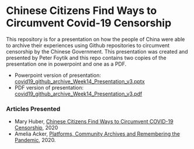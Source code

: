 # Chinese Citizens Find Ways to Circumvent Covid-19 Censorship

This repository is for a presentation on how the people of China were able to archive their experiences using Github repositories to circumvent censorship by the Chinese Government. This presentation was created and presented by Peter Foytik and this repo contains two copies of the presentation one in powerpoint and one as a PDF.

* Powerpoint version of presentation: [covid19_github_archive_Week14_Presentation_v3.pptx](https://github.com/pfoytik/cs895-f20/blob/master/assignments/foytik/week-14-presentation/covid19_github_archive_Week14_Presentation_v3%20.pptx) 
* PDF version of presentation: [covid19_github_archive_Week14_Presentation_v3.pdf](https://github.com/pfoytik/cs895-f20/blob/master/assignments/foytik/week-14-presentation/covid19_github_archive_Week14_Presentation_v3.pdf)

### Articles Presented
* Mary Huber, [Chinese Citizens Find Ways to Circumvent COVID-19 Censorship](https://medium.com/good-systems/chinese-citizens-find-ways-to-circumvent-covid-19-censorship-e8934e978158), 2020
* Amelia Acker, [Platforms, Community Archives and Remembering the Pandemic](https://globalmedia.mit.edu/2020/06/09/platforms-community-archives-and-remembering-the-pandemic/), 2020.

